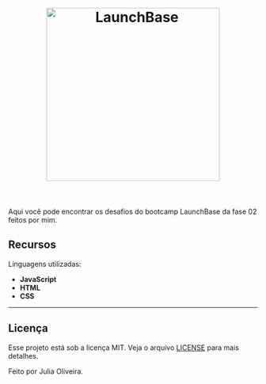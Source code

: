 <h1 align="center">
<br>
  <img src="https://camo.githubusercontent.com/268b1344409fac98c4eeda520482b6910c4ddcba/68747470733a2f2f73746f726167652e676f6f676c65617069732e636f6d2f676f6c64656e2d77696e642f626f6f7463616d702d6c61756e6368626173652f6c6f676f2e706e67" alt="LaunchBase" width="350">
<br>
<br>
</h1>

<p>Aqui você pode encontrar os desafios do bootcamp LaunchBase da fase 02 feitos por mim.</p>

## Recursos
[//]: # (Add the features of your project here:)
Linguagens utilizadas:

- **JavaScript**
- **HTML**
- **CSS**
<hr />

## Licença
Esse projeto está sob a licença MIT. Veja o arquivo [LICENSE](https://opensource.org/licenses/MIT) para mais detalhes.

Feito por Julia Oliveira.

